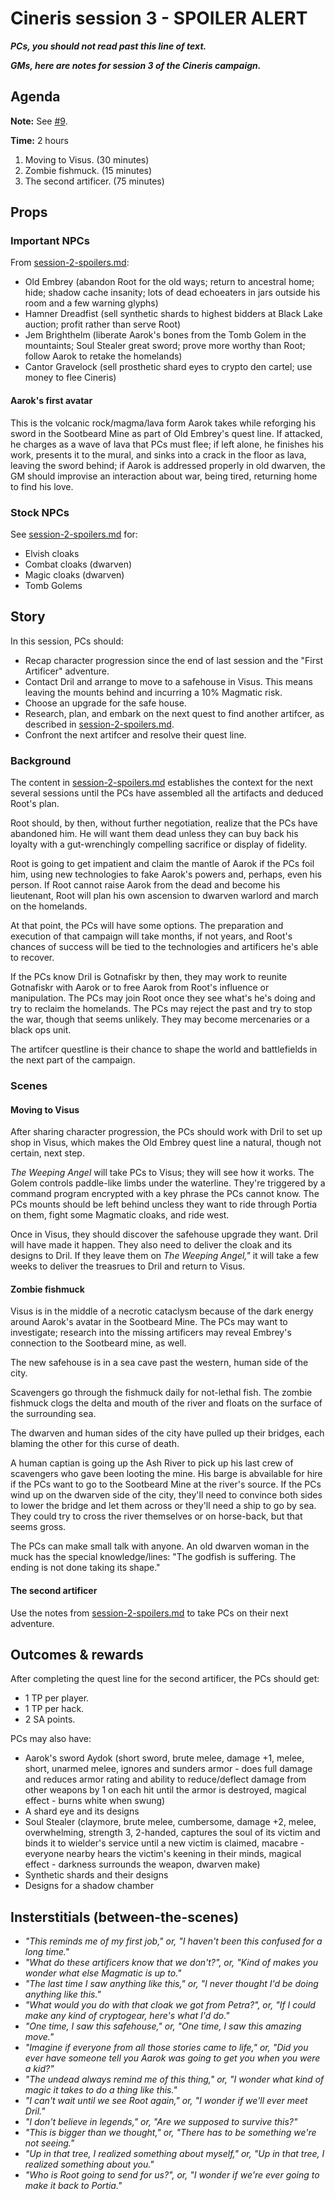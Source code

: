 # Cineris session 3 - SPOILER ALERT

***PCs, you should not read past this line of text.***

***GMs, here are notes for session 3 of the Cineris campaign.***

## Agenda

**Note:** See [#9](https://github.com/chadsansing/cineris-campaign/issues/9).

**Time:** 2 hours

1. Moving to Visus. (30 minutes)
2. Zombie fishmuck. (15 minutes)
3. The second artificer. (75 minutes)

## Props

### Important NPCs

From [session-2-spoilers.md](session-2-spoilers.md):

- Old Embrey (abandon Root for the old ways; return to ancestral home; hide; shadow cache insanity; lots of dead echoeaters in jars outside his room and a few warning glyphs)
- Hamner Dreadfist (sell synthetic shards to highest bidders at Black Lake auction; profit rather than serve Root)
- Jem Brighthelm (liberate Aarok's bones from the Tomb Golem in the mountaints; Soul Stealer great sword; prove more worthy than Root; follow Aarok to retake the homelands)
- Cantor Gravelock (sell prosthetic shard eyes to crypto den cartel; use money to flee Cineris)

#### Aarok's first avatar

This is the volcanic rock/magma/lava form Aarok takes while reforging his sword in the Sootbeard Mine as part of Old Embrey's quest line. If attacked, he charges as a wave of lava that PCs must flee; if left alone, he finishes his work, presents it to the mural, and sinks into a crack in the floor as lava, leaving the sword behind; if Aarok is addressed properly in old dwarven, the GM should improvise an interaction about war, being tired, returning home to find his love.

### Stock NPCs

See [session-2-spoilers.md](session-2-spoilers.md) for:

- Elvish cloaks
- Combat cloaks (dwarven)
- Magic cloaks (dwarven)
- Tomb Golems

## Story

In this session, PCs should:

- Recap character progression since the end of last session and the "First Artificer" adventure.
- Contact Dril and arrange to move to a safehouse in Visus. This means leaving the mounts behind and incurring a 10% Magmatic risk.
- Choose an upgrade for the safe house.
- Research, plan, and embark on the next quest to find another artifcer, as described in [session-2-spoilers.md](session-2-spoilers.md).
- Confront the next artifcer and resolve their quest line.

### Background

The content in [session-2-spoilers.md](session-2-spoilers.md) establishes the context for the next several sessions until the PCs have assembled all the artifacts and deduced Root's plan.

Root should, by then, without further negotiation, realize that the PCs have abandoned him. He will want them dead unless they  can buy back his loyalty with a gut-wrenchingly compelling sacrifice or display of fidelity.

Root is going to get impatient and claim the mantle of Aarok if the PCs foil him, using new technologies to fake Aarok's powers and, perhaps, even his person. If Root cannot raise Aarok from the dead and become his lieutenant, Root will plan his own ascension to dwarven warlord and march on the homelands.

At that point, the PCs will have some options. The preparation and execution of that campaign will take months, if not years, and Root's chances of success will be tied to the technologies and artificers he's able to recover.

If the PCs know Dril is Gotnafiskr by then, they may work to reunite Gotnafiskr with Aarok or to free Aarok from Root's influence or manipulation. The PCs may join Root once they see what's he's doing and try to reclaim the homelands. The PCs may reject the past and try to stop the war, though that seems unlikely. They may become mercenaries or a black ops unit. 

The artifcer questline is their chance to shape the world and battlefields in the next part of the campaign.

### Scenes

#### Moving to Visus

After sharing character progression, the PCs should work with Dril to set up shop in Visus, which makes the Old Embrey quest line a natural, though not certain, next step.

*The Weeping Angel* will take PCs to Visus; they will see how it works. The Golem controls paddle-like limbs under the waterline. They're triggered by a command program encrypted with a key phrase the PCs cannot know. The PCs mounts should be left behind uncless they want to ride through Portia on them, fight some Magmatic cloaks, and ride west.

Once in Visus, they should discover the safehouse upgrade they want. Dril will have made it happen. They also need to deliver the cloak and its designs to Dril. If they leave them on *The Weeping Angel,"* it will take a few weeks to deliver the treasrues to Dril and return to Visus.

#### Zombie fishmuck

Visus is in the middle of a necrotic cataclysm because of the dark energy around Aarok's avatar in the Sootbeard Mine. The PCs may want to investigate; research into the missing artificers may reveal Embrey's connection to the Sootbeard mine, as well.

The new safehouse is in a sea cave past the western, human side of the city.

Scavengers go through the fishmuck daily for not-lethal fish. The zombie fishmuck clogs the delta and mouth of the river and floats on the surface of the surrounding sea.

The dwarven and human sides of the city have pulled up their bridges, each blaming the other for this curse of death.

A human captian is going up the Ash River to pick up his last crew of scavengers who gave been looting the mine. His barge is abvailable for hire if the PCs want to go to the Sootbeard Mine at the river's source. If the PCs wind up on the dwarven side of the city, they'll need to convince both sides to lower the bridge and let them across or they'll need a ship to go by sea. They could try to cross the river themselves or on horse-back, but that seems gross.

The PCs can make small talk with anyone. An old dwarven woman in the muck has the special knowledge/lines: "The godfish is suffering. The ending is not done taking its shape."

#### The second artificer

Use the notes from [session-2-spoilers.md](session-2-spoilers.md) to take PCs on their next adventure.

## Outcomes & rewards

After completing the quest line for the second artificer, the PCs should get:

- 1 TP per player.
- 1 TP per hack.
- 2 SA points.

PCs may also have:

- Aarok's sword Aydok (short sword, brute melee, damage +1, melee, short, unarmed melee, ignores and sunders armor - does full damage and reduces armor rating and ability to reduce/deflect damage from other weapons by 1 on each hit until the armor is destroyed, magical effect - burns white when swung)
- A shard eye and its designs
- Soul Stealer (claymore, brute melee, cumbersome, damage +2, melee, overwhelming, strength 3, 2-handed, captures the soul of its victim and binds it to wielder's service until a new victim is claimed, macabre - everyone nearby hears the victim's keening in their minds, magical effect - darkness surrounds the weapon, dwarven make)
- Synthetic shards and their designs
- Designs for a shadow chamber

## Insterstitials (between-the-scenes)

- *"This reminds me of my first job," or, "I haven't been this confused for a long time."*
- *"What do these artificers know that we don't?", or, "Kind of makes you wonder what else Magmatic is up to."*
- *"The last time I saw anything like this," or, "I never thought I'd be doing anything like this."*
- *"What would you do with that cloak we got from Petra?", or, "If I could make any kind of cryptogear, here's what I'd do."*
- *"One time, I saw this safehouse," or, "One time, I saw this amazing move."*
- *"Imagine if everyone from all those stories came to life," or, "Did you ever have someone tell you Aarok was going to get you when you were a kid?"*
- *"The undead always remind me of this thing," or, "I wonder what kind of magic it takes to do a thing like this."*
- *"I can't wait until we see Root again," or, "I wonder if we'll ever meet Dril."*
- *"I don't believe in legends," or, "Are we supposed to survive this?"*
- *"This is bigger than we thought," or, "There has to be something we're not seeing."*
- *"Up in that tree, I realized something about myself," or, "Up in that tree, I realized something about you."*
- *"Who is Root going to send for us?", or, "I wonder if we're ever going to make it back to Portia."*
